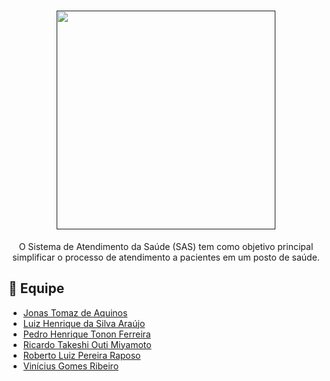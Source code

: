 <div align="center">

   <h1>
      <a href="">
         <img width="350" src="https://cdn.discordapp.com/attachments/445732137623224331/1037461996494397440/logoSAS.png">
      </a>
   </h1>
   O Sistema de Atendimento da Saúde (SAS) tem como objetivo principal simplificar o processo de atendimento a pacientes em um posto de saúde.
   
</div>

## 👥 Equipe
- [Jonas Tomaz de Aquinos]()
- [Luiz Henrique da Silva Araújo]()
- [Pedro Henrique Tonon Ferreira]()
- [Ricardo Takeshi Outi Miyamoto]()
- [Roberto Luiz Pereira Raposo]()
- [Vinícius Gomes Ribeiro]()
